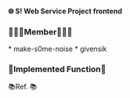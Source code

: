 #### 🌐 S! Web Service Project frontend

<h3>🧑🏻‍💻Member🧑🏻‍💻</h3>
* make-s0me-noise
* givensik

<h3>📓Implemented Function📓</h3>


<p>📚Ref. 📚</p>

